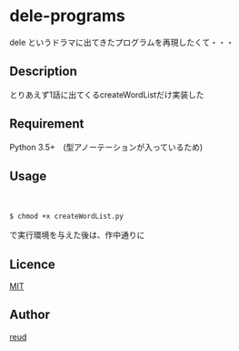 dele-programs
====

dele というドラマに出てきたプログラムを再現したくて・・・

## Description

とりあえず1話に出てくるcreateWordListだけ実装した

## Requirement

Python 3.5+　(型アノーテーションが入っているため)


## Usage
　
```bash
$ chmod +x createWordList.py
```

で実行環境を与えた後は、作中通りに

## Licence

[MIT](https://github.com/reud/MIT_LICENSE/blob/master/LICENSE)

## Author

[reud](https://github.com/reud)
